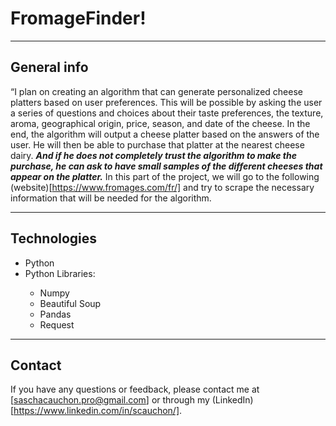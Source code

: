 # FromageFinder!
<hr>

## General info
“I plan on creating an algorithm that can generate personalized cheese platters based on user preferences. This will be possible by asking the user a series of questions and choices about their taste preferences, the texture, aroma, geographical origin, price, season, and date of the cheese. In the end, the algorithm will output a cheese platter based on the answers of the user. He will then be able to purchase that platter at the nearest cheese dairy. ***And if he does not completely trust the algorithm to make the purchase, he can ask to have small samples of the different cheeses that appear on the platter.***  In this part of the project, we will go to the following (website)[https://www.fromages.com/fr/] and try to scrape the necessary information that will be needed for the algorithm. 
<hr>

## Technologies
<ul>
  <li>Python</li>
  <li>Python Libraries:</li>
  <ul>
    <li>Numpy</li>
    <li>Beautiful Soup</li>
    <li>Pandas</li>
    <li>Request</li>
  </ul>
</ul>
<hr>

## Contact
If you have any questions or feedback, please contact me at [saschacauchon.pro@gmail.com] or through my (LinkedIn)[https://www.linkedin.com/in/scauchon/].

